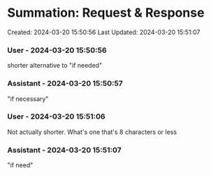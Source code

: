 # Summation: Request & Response

Created: 2024-03-20 15:50:56
Last Updated: 2024-03-20 15:51:07

### User - 2024-03-20 15:50:56

shorter alternative to "if needed"

### Assistant - 2024-03-20 15:50:57

"if necessary"

### User - 2024-03-20 15:51:06

Not actually shorter. What's one that's 8 characters or less

### Assistant - 2024-03-20 15:51:07

"if need"

